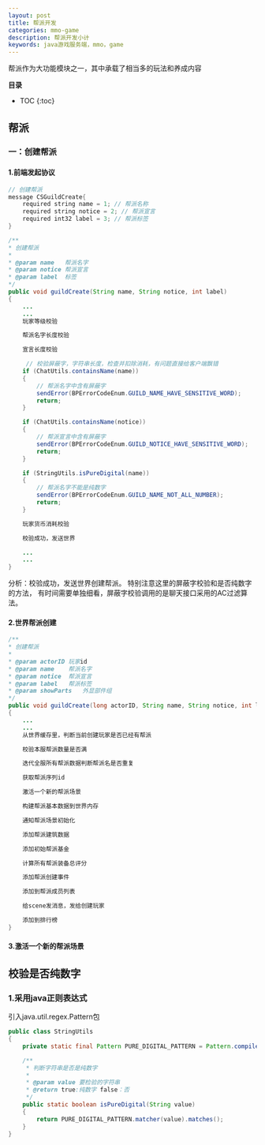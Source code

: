 ```yaml
---
layout: post
title: 帮派开发
categories: mmo-game
description: 帮派开发小计
keywords: java游戏服务端，mmo，game
---
```


帮派作为大功能模块之一，其中承载了相当多的玩法和养成内容

**目录**

* TOC
{:toc}

## 帮派

### 一：创建帮派

#### 1.前端发起协议

```java
// 创建帮派
message CSGuildCreate{
    required string name = 1; // 帮派名称
    required string notice = 2; // 帮派宣言
    required int32 label = 3; // 帮派标签
}
```

```java
/**
* 创建帮派
*
* @param name   帮派名字
* @param notice 帮派宣言
* @param label  标签
*/
public void guildCreate(String name, String notice, int label)
{
    ...
    ...
    玩家等级校验

    帮派名字长度校验

    宣言长度校验

     // 校验屏蔽字，字符串长度，检查并扣除消耗，有问题直接给客户端飘错
    if (ChatUtils.containsName(name))
    {
        // 帮派名字中含有屏蔽字
        sendError(BPErrorCodeEnum.GUILD_NAME_HAVE_SENSITIVE_WORD);
        return;
    }

    if (ChatUtils.containsName(notice))
    {
        // 帮派宣言中含有屏蔽字
        sendError(BPErrorCodeEnum.GUILD_NOTICE_HAVE_SENSITIVE_WORD);
        return;
    }

    if (StringUtils.isPureDigital(name))
    {
        // 帮派名字不能是纯数字
        sendError(BPErrorCodeEnum.GUILD_NAME_NOT_ALL_NUMBER);
        return;
    }

    玩家货币消耗校验

    校验成功，发送世界

    ...
    ...
}
```
分析：校验成功，发送世界创建帮派。 特别注意这里的屏蔽字校验和是否纯数字的方法，
有时间需要单独细看，屏蔽字校验调用的是聊天接口采用的AC过滤算法。

#### 2.世界帮派创建
```java
/**
* 创建帮派
*
* @param actorID 玩家id
* @param name    帮派名字
* @param notice  帮派宣言
* @param label   帮派标签
* @param showParts   外显部件组
*/
public void guildCreate(long actorID, String name, String notice, int label, int[] showParts)
{
    ...
    ...
    从世界缓存里，判断当前创建玩家是否已经有帮派

    校验本服帮派数量是否满

    迭代全服所有帮派数据判断帮派名是否重复

    获取帮派序列id

    激活一个新的帮派场景

    构建帮派基本数据到世界内存

    通知帮派场景初始化

    添加帮派建筑数据

    添加初始帮派基金

    计算所有帮派装备总评分

    添加帮派创建事件

    添加到帮派成员列表

    给scene发消息，发给创建玩家

    添加到排行榜
}
```

#### 3.激活一个新的帮派场景



## 校验是否纯数字

### 1.采用java正则表达式

引入java.util.regex.Pattern包
```java
public class StringUtils
{
    private static final Pattern PURE_DIGITAL_PATTERN = Pattern.compile("[0-9]*");

    /**
	 * 判断字符串是否是纯数字
	 *
	 * @param value 要检验的字符串
	 * @return true:纯数字 false：否
	 */
	public static boolean isPureDigital(String value)
	{
        return PURE_DIGITAL_PATTERN.matcher(value).matches();
	}
}
```

